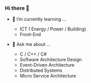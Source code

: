 ### Hi there 👋

- 🌱 I’m currently learning ...
   - ICT ( Energy / Power / Building)
   - Front-End

- 💬 Ask me about ...
   - C / C++ / C#
   - Software Architecture Design
   - Event-Driven Architecture
   - Distributed Systems
   - Micro Service Architecture

<!--
**bit4me/bit4me** is a ✨ _special_ ✨ repository because its `README.md` (this file) appears on your GitHub profile.

Here are some ideas to get you started:

- 🔭 I’m currently working on ...
- 🌱 I’m currently learning ...
- 👯 I’m looking to collaborate on ...
- 🤔 I’m looking for help with ...
- 💬 Ask me about ...
- 📫 How to reach me: ...
- 😄 Pronouns: ...
- ⚡ Fun fact: ...
-->
